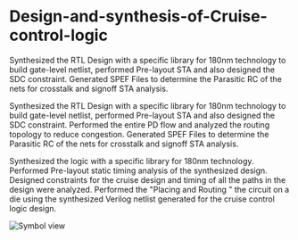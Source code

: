 # Design-and-synthesis-of-Cruise-control-logic
Synthesized the RTL Design with a specific library for 180nm technology to build gate-level netlist, performed Pre-layout STA and also designed the SDC constraint. Generated SPEF Files to determine the Parasitic RC of the nets for crosstalk and signoff STA analysis.

Synthesized the RTL Design with a specific library for 180nm technology to build gate-level netlist, performed Pre-layout
STA and also designed the SDC constraint. Performed the entire PD flow and analyzed the routing topology to reduce
congestion. Generated SPEF Files to determine the Parasitic RC of the nets for crosstalk and signoff STA analysis.


Synthesized the logic with a specific library for 180nm technology. Performed Pre-layout static timing analysis of the synthesized design.
Designed constraints for the cruise design and timing of all the paths in the design were analyzed. Performed the "Placing and Routing " the circuit on a die using the synthesized Verilog netlist generated for the cruise control logic design.

![Symbol view](https://user-images.githubusercontent.com/112213946/227419678-2adab86a-1803-4e88-86d6-fe5ee5883759.png)


